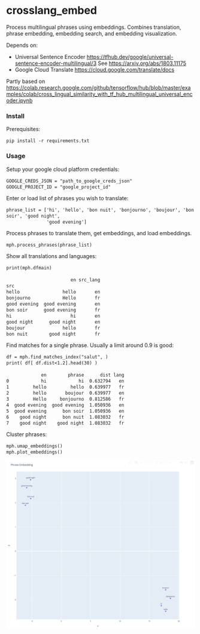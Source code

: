 # crosslang_embed

Process multilingual phrases using embeddings. Combines translation, phrase embedding, embedding search, and embedding visualization.

Depends on:
- Universal Sentence Encoder https://tfhub.dev/google/universal-sentence-encoder-multilingual/3 See https://arxiv.org/abs/1803.11175
- Google Cloud Translate https://cloud.google.com/translate/docs

Partly based on https://colab.research.google.com/github/tensorflow/hub/blob/master/examples/colab/cross_lingual_similarity_with_tf_hub_multilingual_universal_encoder.ipynb

### Install

Prerequisites:
```
pip install -r requirements.txt
```

### Usage

Setup your google cloud platform credentials:
```
GOOGLE_CREDS_JSON = "path_to_google_creds_json"
GOOGLE_PROJECT_ID = "google_project_id"
```

Enter or load list of phrases you wish to translate:
```
phrase_list = ['hi', 'hello', 'bon nuit', 'bonjourno', 'boujour', 'bon soir', 'good night',
               'good evening']
```

Process phrases to translate them, get embeddings, and load embeddings.
```
mph.process_phrases(phrase_list)
```

Show all translations and languages:
```
print(mph.dfmain)

                        en src_lang
src                                
hello                hello       en
bonjourno            Hello       fr
good evening  good evening       en
bon soir      good evening       fr
hi                      hi       en
good night      good night       en
boujour              hello       fr
bon nuit        good night       fr
```

Find matches for a single phrase. Usually a limit around 0.9 is good:
```
df = mph.find_matches_index("salut", )
print( df[ df.dist<1.2].head(30) )

             en        phrase      dist lang
0            hi            hi  0.632794   en
1         hello         hello  0.639977   fr
2         hello       boujour  0.639977   en
3         Hello     bonjourno  0.812586   fr
4  good evening  good evening  1.050936   en
5  good evening      bon soir  1.050936   en
6    good night      bon nuit  1.083032   fr
7    good night    good night  1.083032   fr
```

Cluster phrases:
```
mph.umap_embeddings()
mph.plot_embeddings()
```
![Cluster phrases](img/embed_phrases.png "Logo Title Text 1")

